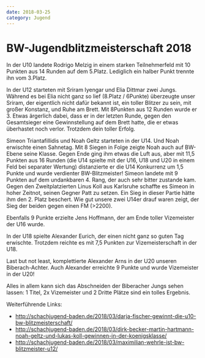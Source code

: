 ```yaml
---
date: 2018-03-25
category: Jugend
---
```


# BW-Jugendblitzmeisterschaft 2018

In der U10 landete Rodrigo Melzig in einem starken Teilnehmerfeld mit 10 Punkten aus 14 Runden auf dem 5.Platz. Lediglich ein halber Punkt trennte ihn vom 3.Platz.

In der U12 starteten mit Sriram Iyengar und Elia Dittmar zwei Jungs. Während es bei Elia nicht ganz so lief (8.Platz / 6Punkte) überzeugte unser Sriram, der eigentlich nicht dafür bekannt ist, ein toller Blitzer zu sein, mit großer Konstanz, und Ruhe am Brett. Mit 8Punkten aus 12 Runden wurde er 3. Etwas ärgerlich dabei, dass er in der letzten Runde, gegen den Gesamtsieger eine Gewinnstellung auf dem Brett hatte, die er etwas überhastet noch verlor. Trotzdem dein toller Erfolg.

Simeon Triantafillidis und Noah Geltz starteten in der U14. Und Noah erwischte einen Sahnetag. Mit 8 Siegen in Folge zeigte Noah auch auf BW-Ebene seine Klasse. Gegen Ende ging ihm etwas die Luft aus, aber mit 11,5 Punkten aus 16 Runden (die U14 spielte mit der U16, U18 und U20 in einem Feld bei separater Wertung) distanzierte er die U14 Konkurrenz um 1,5 Punkte und wurde verdienter BW-Blitzmeister! Simeon landete mit 9 Punkten auf dem undankbaren 4. Rang, der auch sehr bitter zustande kam. Gegen den Zweitplatzierten Linus Koll aus Karlsruhe schaffte es Simeon in hoher Zeitnot, seinen Gegner Patt zu setzen. Ein Sieg in dieser Partie hätte ihm den 2. Platz beschert. Wie gut unsere zwei U14er drauf waren zeigt, der Sieg der beiden gegen einen FM (>2200).

Ebenfalls 9 Punkte erzielte Jens Hoffmann, der am Ende toller Vizemeister der U16 wurde.

In der U18 spielte Alexander Eurich, der einen nicht ganz so guten Tag erwischte. Trotzdem reichte es mit 7,5 Punkten zur Vizemeisterschaft in der U18.

Last but not least, komplettierte Alexander Arns in der U20 unseren Biberach-Achter. Auch Alexander erreichte 9 Punkte und wurde Vizemeister in der U20!

Alles in allem kann sich das Abschneiden der Biberacher Jungs sehen lassen: 1 Titel, 2x Vizemeister und 2 Dritte Plätze sind ein tolles Ergebnis.

 Weiterführende Links:

- http://schachjugend-baden.de/2018/03/darja-fischer-gewinnt-die-u10-bw-blitzmeisterschaft/
- http://schachjugend-baden.de/2018/03/dirk-becker-martin-hartmann-noah-geltz-und-lukas-koll-gewinnen-in-der-koenigsklasse/
- http://schachjugend-baden.de/2018/03/maximilian-wehrle-ist-bw-blitzmeister-u12/
